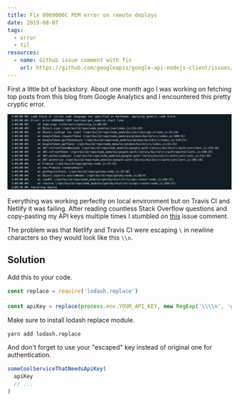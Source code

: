 ```yaml
---
title: Fix 0909006C PEM error on remote deploys
date: 2019-08-07
tags:
  - error
  - til
resources:
  - name: Github issue comment with fix
    url: https://github.com/googleapis/google-api-nodejs-client/issues/1110#issuecomment-436868760
---
```


First a little bit of backstory. About one month ago I was working on fetching top posts from this blog from Google Analytics and I encountered this pretty cryptic error.

![Error in netlify console](/img/md/0909006C_pem_error_output.png)

Everything was working perfectly on local environment but on Travis CI and Netlify it was failing. After reading countless Stack Overflow questions and copy-pasting my API keys multiple times I stumbled on [this](https://github.com/googleapis/google-api-nodejs-client/issues/1110#issuecomment-436868760) issue comment.

The problem was that Netlify and Travis CI were escaping `\` in newline characters so they would look like this `\\n`.

## Solution

Add this to your code.

```js
const replace = require('lodash.replace')

const apiKey = replace(process.env.YOUR_API_KEY, new RegExp('\\\\n', 'g'), '\n')
```

Make sure to install lodash replace module.

```bash
yarn add lodash.replace
```

And don't forget to use your "escaped" key instead of original one for authentication.

```js
someCoolServiceThatNeedsApiKey(
  apiKey
  // ...
)
```
